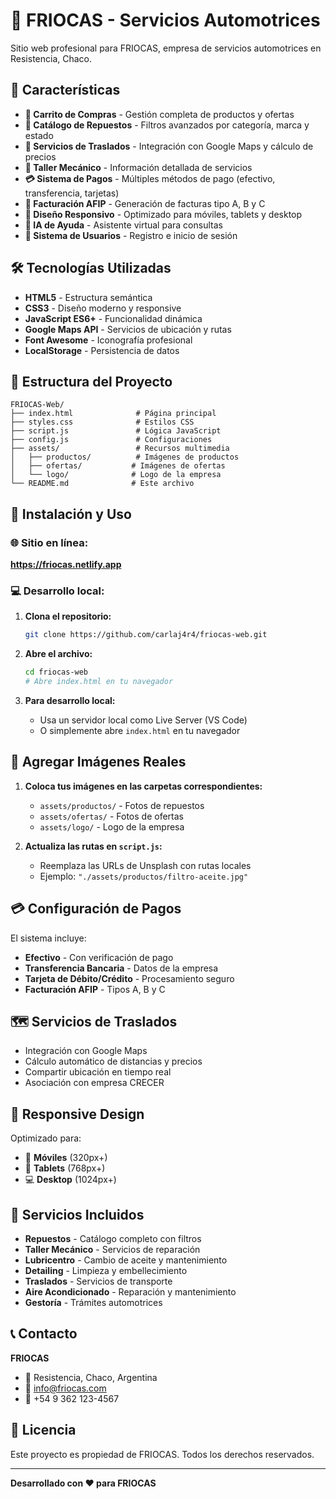 # 🚗 FRIOCAS - Servicios Automotrices

Sitio web profesional para FRIOCAS, empresa de servicios automotrices en Resistencia, Chaco.

## 🌟 Características

- **🛒 Carrito de Compras** - Gestión completa de productos y ofertas
- **🔧 Catálogo de Repuestos** - Filtros avanzados por categoría, marca y estado
- **🚚 Servicios de Traslados** - Integración con Google Maps y cálculo de precios
- **🔧 Taller Mecánico** - Información detallada de servicios
- **💳 Sistema de Pagos** - Múltiples métodos de pago (efectivo, transferencia, tarjetas)
- **📄 Facturación AFIP** - Generación de facturas tipo A, B y C
- **📱 Diseño Responsivo** - Optimizado para móviles, tablets y desktop
- **🤖 IA de Ayuda** - Asistente virtual para consultas
- **👤 Sistema de Usuarios** - Registro e inicio de sesión

## 🛠️ Tecnologías Utilizadas

- **HTML5** - Estructura semántica
- **CSS3** - Diseño moderno y responsive
- **JavaScript ES6+** - Funcionalidad dinámica
- **Google Maps API** - Servicios de ubicación y rutas
- **Font Awesome** - Iconografía profesional
- **LocalStorage** - Persistencia de datos

## 📁 Estructura del Proyecto

```
FRIOCAS-Web/
├── index.html              # Página principal
├── styles.css              # Estilos CSS
├── script.js               # Lógica JavaScript
├── config.js               # Configuraciones
├── assets/                 # Recursos multimedia
│   ├── productos/          # Imágenes de productos
│   ├── ofertas/           # Imágenes de ofertas
│   └── logo/              # Logo de la empresa
└── README.md              # Este archivo
```

## 🚀 Instalación y Uso

### **🌐 Sitio en línea:**
**https://friocas.netlify.app**

### **💻 Desarrollo local:**
1. **Clona el repositorio:**
   ```bash
   git clone https://github.com/carlaj4r4/friocas-web.git
   ```

2. **Abre el archivo:**
   ```bash
   cd friocas-web
   # Abre index.html en tu navegador
   ```

3. **Para desarrollo local:**
   - Usa un servidor local como Live Server (VS Code)
   - O simplemente abre `index.html` en tu navegador

## 📸 Agregar Imágenes Reales

1. **Coloca tus imágenes en las carpetas correspondientes:**
   - `assets/productos/` - Fotos de repuestos
   - `assets/ofertas/` - Fotos de ofertas
   - `assets/logo/` - Logo de la empresa

2. **Actualiza las rutas en `script.js`:**
   - Reemplaza las URLs de Unsplash con rutas locales
   - Ejemplo: `"./assets/productos/filtro-aceite.jpg"`

## 💳 Configuración de Pagos

El sistema incluye:
- **Efectivo** - Con verificación de pago
- **Transferencia Bancaria** - Datos de la empresa
- **Tarjeta de Débito/Crédito** - Procesamiento seguro
- **Facturación AFIP** - Tipos A, B y C

## 🗺️ Servicios de Traslados

- Integración con Google Maps
- Cálculo automático de distancias y precios
- Compartir ubicación en tiempo real
- Asociación con empresa CRECER

## 📱 Responsive Design

Optimizado para:
- 📱 **Móviles** (320px+)
- 📱 **Tablets** (768px+)
- 💻 **Desktop** (1024px+)

## 🔧 Servicios Incluidos

- **Repuestos** - Catálogo completo con filtros
- **Taller Mecánico** - Servicios de reparación
- **Lubricentro** - Cambio de aceite y mantenimiento
- **Detailing** - Limpieza y embellecimiento
- **Traslados** - Servicios de transporte
- **Aire Acondicionado** - Reparación y mantenimiento
- **Gestoría** - Trámites automotrices

## 📞 Contacto

**FRIOCAS**
- 📍 Resistencia, Chaco, Argentina
- 📧 info@friocas.com
- 📱 +54 9 362 123-4567

## 📄 Licencia

Este proyecto es propiedad de FRIOCAS. Todos los derechos reservados.

---

**Desarrollado con ❤️ para FRIOCAS** 